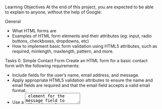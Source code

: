 Learning Objectives
At the end of this project, you are expected to be able to explain to anyone, without the help of Google:

General
-	What HTML forms are
-	Examples of HTML form elements and their attributes (eg: input, radio buttons, checkboxes, dropdowns, etc)
-	How to implement basic form validation using HTML5 attributes, such as required, minlength, 	maxlength, pattern, and more.

Tasks
0. Simple Contact Form
Create an HTML form for a basic contact form with the following requirements:
-	Include fields for the user’s name, email address, and message.
-	Apply appropriate HTML5 validation attributes to ensure the name and email fields are required and that the email field accepts a valid email format.
-	Use a <textarea> element for the message field to allow for a long description and not limit it to just one line.
-	Add a submit button to submit the form.

1. Registration Form
Design an HTML registration form with the following specifications:
-	Include fields for the user’s name, email, password, and confirm password.
-	Implement HTML5 validation attributes to ensure all fields are required,
-	And the email field accepts a valid email format, and the password fields match.
-	Use appropriate input types (e.g., email, password) and labels for each field.

2. Subscription Form with Radio Buttons
Build an HTML form for a subscription with the following criteria:
-	Include fields for the user’s name, email, and subscription preference (monthly, yearly).
-	Utilize radio buttons for the subscription preference and ensure that the user can only select one option.
-	Apply HTML5 validation to ensure all fields are required and the email field accepts a valid email format.

3. Feedback Form with Checkboxes and File Upload
Develop an HTML feedback form with checkboxes to capture user opinions and the ability to upload a file:
-	Include fields for the user’s name, email, checkboxes for various feedback options (e.g., excellent, good, average, poor), and a file upload field.
-	Ensure that the user can select multiple checkboxes.
-	Specify the file upload field using the <input type="file"> element.
-	Implement HTML5 validation to ensure the name, email, at least one checkbox, and a file are filled out.

4. Survey Form with Select Dropdown, Time, and Date Selection
Design an HTML survey form with a select dropdown to collect user preferences, along with time and date selection:
-	Include fields for the user’s name, email, a select dropdown for their favorite color (options: red, blue, green), and separate fields for time and date selection.
-	Apply HTML5 validation to ensure all fields are required, including the select dropdown, time, and date fields.
-	To implement the time and date selection, use the following input types:
-	For time: <input type="time">
-	For date: <input type="date">

